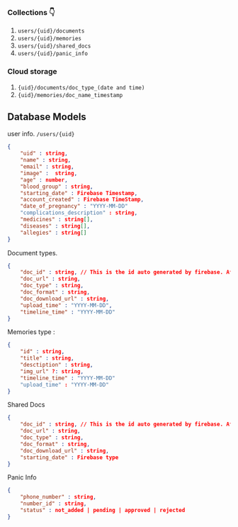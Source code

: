 ### Collections 👇

1. `users/{uid}/documents`
2. `users/{uid}/memories`
3. `users/{uid}/shared_docs`
4. `users/{uid}/panic_info`

### Cloud storage

1. `{uid}/documents/doc_type_(date and time)`
2. `{uid}/memories/doc_name_timestamp`

## Database Models

user info. `/users/{uid}`

```json
{
	"uid" : string,
	"name" : string,
	"email" : string,
	"image" :  string,
	"age" : number,
	"blood_group" : string,
	"starting_date" : Firebase Timestamp,
	"account_created" : Firebase TimeStamp,
	"date_of_pregnancy" : "YYYY-MM-DD"
	"complications_description" : string,
	"medicines" : string[],
	"diseases" : string[],
	"allegies" : string[]
}
```

Document types.

```json
{
	"doc_id" : string, // This is the id auto generated by firebase. After saving the data gets the uid of the data given by firebase and we will update the data again with uid in the collection
	"doc_url" : string,
	"doc_type" : string,
	"doc_format" : string,
	"doc_download_url" : string,
	"upload_time" : "YYYY-MM-DD",
	"timeline_time" : "YYYY-MM-DD"
}
```

Memories type : 

```json
{
	"id" : string,
	"title" : string,
	"desctiption" : string,
	"img_url" ?: string,
	"timeline_time" : "YYYY-MM-DD"
	"upload_time" : "YYYY-MM-DD"
}
```

Shared Docs

```json
{
	"doc_id" : string, // This is the id auto generated by firebase. After saving the data gets the uid of the data given by firebase and we will update the data again with uid in the collection
	"doc_url" : string,
	"doc_type" : string,
	"doc_format" : string,
	"doc_download_url" : string,
	"starting_date" : Firebase type
}
```

Panic Info

```json
{
	"phone_number" : string,
	"number_id" : string,
	"status" : not_added | pending | approved | rejected
}
```
